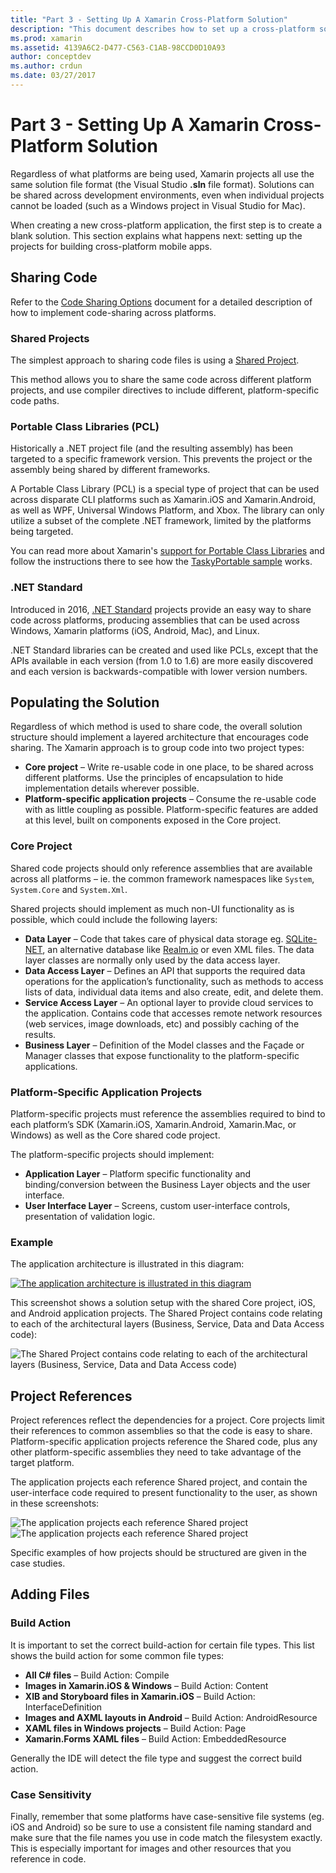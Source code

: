 ```yaml
---
title: "Part 3 - Setting Up A Xamarin Cross-Platform Solution"
description: "This document describes how to set up a cross-platform solution in Xamarin. It discusses various code sharing strategies such as shared projects and .NET Standard."
ms.prod: xamarin
ms.assetid: 4139A6C2-D477-C563-C1AB-98CCD0D10A93
author: conceptdev
ms.author: crdun
ms.date: 03/27/2017
---
```


# Part 3 - Setting Up A Xamarin Cross-Platform Solution

Regardless of what platforms are being used, Xamarin projects all use the
same solution file format (the Visual Studio **.sln** file format). Solutions
can be shared across development environments, even when individual projects
cannot be loaded (such as a Windows project in Visual Studio for Mac).

When creating a new cross-platform application, the first step is to create a
blank solution. This section explains what happens next: setting up the projects for
building cross-platform mobile apps.

 <a name="Sharing_Code" />

## Sharing Code

Refer to the [Code Sharing Options](~/cross-platform/app-fundamentals/code-sharing.md) document for a detailed description of how to implement
code-sharing across platforms.

 <a name="Shared_Asset_Projects" />

### Shared Projects

The simplest approach to sharing code files is using a [Shared Project](~/cross-platform/app-fundamentals/shared-projects.md).

This method allows you to share the same code across different platform projects,
and use compiler directives to include different, platform-specific code
paths.

 <a name="Portable_Class_Libraries" />

### Portable Class Libraries (PCL)

Historically a .NET project file (and the resulting assembly) has been
targeted to a specific framework version. This prevents the project or the
assembly being shared by different frameworks.

A Portable Class Library (PCL) is a special type of project that can be used
across disparate CLI platforms such as Xamarin.iOS and Xamarin.Android, as well
as WPF, Universal Windows Platform, and Xbox. The library can only utilize a
subset of the complete .NET framework, limited by the platforms being
targeted.

You can read more about Xamarin's [support for Portable Class Libraries](~/cross-platform/app-fundamentals/pcl.md) and follow the instructions there to see how the [TaskyPortable sample](https://github.com/xamarin/mobile-samples/tree/master/TaskyPortable) works.

### .NET Standard

Introduced in 2016, [.NET Standard](~/cross-platform/app-fundamentals/net-standard.md)
projects provide an easy way to share code across platforms, producing assemblies
that can be used across Windows, Xamarin platforms (iOS, Android, Mac), and Linux.

.NET Standard libraries can be created and used like PCLs, except that the APIs
available in each version (from 1.0 to 1.6) are more easily discovered
and each version is backwards-compatible with lower version numbers.

 <a name="Populating_the_Solution" />

## Populating the Solution

Regardless of which method is used to share code, the overall solution
structure should implement a layered architecture that encourages code sharing.
The Xamarin approach is to group code into two project types:

- **Core project** – Write re-usable code in one place, to be shared across different platforms. Use the principles of encapsulation to hide implementation details wherever possible.
- **Platform-specific application projects** – Consume the re-usable code with as little coupling as possible. Platform-specific features are added at this level, built on components exposed in the Core project.

 <a name="Core_Project" />

### Core Project

Shared code projects should only reference assemblies that are available
across all platforms – ie. the common framework namespaces like `System`, `System.Core` and `System.Xml`.

Shared projects should implement as much non-UI functionality as is possible,
which could include the following layers:

- **Data Layer** – Code that takes care of physical data storage eg.  [SQLite-NET](https://github.com/praeclarum/sqlite-net), an alternative database like  [Realm.io](https://realm.io/products/realm-mobile-database/) or even XML files. The data layer classes are normally only used by the data access layer.
- **Data Access Layer** – Defines an API that supports the required data operations for the application’s functionality, such as methods to access lists of data, individual data items and also create, edit, and delete them.
- **Service Access Layer** – An optional layer to provide cloud services to the application. Contains code that accesses remote network resources (web services, image downloads, etc) and possibly caching of the results.
- **Business Layer** – Definition of the Model classes and the Façade or Manager classes that expose functionality to the platform-specific applications.

 <a name="Platform-Specific_Application_Projects" />

### Platform-Specific Application Projects

Platform-specific projects must reference the assemblies required to bind to
each platform’s SDK (Xamarin.iOS, Xamarin.Android, Xamarin.Mac, or Windows) as well as
the Core shared code project.

The platform-specific projects should implement:

- **Application Layer** – Platform specific functionality and binding/conversion between the Business Layer objects and the user interface.
- **User Interface Layer** – Screens, custom user-interface controls, presentation of validation logic.

<a name="Example" />

### Example

The application architecture is illustrated in this diagram:

 [![The application architecture is illustrated in this diagram](setting-up-a-xamarin-cross-platform-solution-images/conceptualarchitecture.png)](setting-up-a-xamarin-cross-platform-solution-images/conceptualarchitecture.png#lightbox)

This screenshot shows a solution setup with the shared Core project, iOS, and
Android application projects. The Shared Project contains code relating to each of the architectural layers (Business, Service, Data and Data Access code):

 ![The Shared Project contains code relating to each of the architectural layers (Business, Service, Data and Data Access code)](setting-up-a-xamarin-cross-platform-solution-images/core-solution-example.png)

 <a name="Project_References" />

## Project References

Project references reflect the dependencies for a project. Core projects
limit their references to common assemblies so that the code is easy to share.
Platform-specific application projects reference the Shared code, plus any other
platform-specific assemblies they need to take advantage of the target
platform.

The application projects each reference Shared project, and contain the
user-interface code required to present functionality to the user, as shown in these screenshots:

![The application projects each reference Shared project](setting-up-a-xamarin-cross-platform-solution-images/solution-android.png)
![The application projects each reference Shared project](setting-up-a-xamarin-cross-platform-solution-images/solution-ios.png)

Specific examples of how projects should be structured are given in the case
studies.

 <a name="Adding_Files" />

## Adding Files

 <a name="Build_Action" />

### Build Action

It is important to set the correct build-action for certain file types. This
list shows the build action for some common file types:

- **All C# files** – Build Action: Compile
- **Images in Xamarin.iOS & Windows** – Build Action: Content
- **XIB and Storyboard files in Xamarin.iOS** – Build Action: InterfaceDefinition
- **Images and AXML layouts in Android** – Build Action: AndroidResource
- **XAML files in Windows projects** – Build Action: Page
- **Xamarin.Forms XAML files** – Build Action: EmbeddedResource

Generally the IDE will detect the file type and suggest the correct build
action.

 <a name="Case_Sensitivity" />

### Case Sensitivity

Finally, remember that some platforms have case-sensitive file systems (eg.
iOS and Android) so be sure to use a consistent file naming standard and make
sure that the file names you use in code match the filesystem exactly. This is
especially important for images and other resources that you reference in code.
